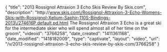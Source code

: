 {
    "title": "2013 Rossignol Attraxion 3 Echo Skis Review By Skis.com",
    "description": "http:\/\/www.skis.com\/Rossignol-Attraxion-3-Echo-Womens-Skis-with-Rossignol-Xelium-Saphir-110S-Bindings-2013\/274616P,default,pd.html  The Rossignol Attraxion 3 Echo is a great ski for the intermediate skier who will spend almost all of her time on the groom",
    "videoid": "3766258",
    "date_created": "1411361168",
    "date_modified": "1418182009",
    "type": "captivate",
    "layout": "video",
    "url": "\/v\/2013-rossignol-attraxion-3-echo-skis-review-by-skis-com\/3766258"
}
